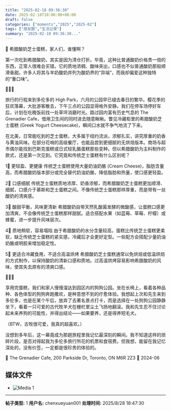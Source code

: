 ```yaml
---
title: "2025-02-18 09:36:30"
date: 2025-02-18T10:00:00+08:00
draft: false
categories: ["moments","2025","2025-02"]
tags: ["朋友圈","生活记录"]
summary: "2025-02-18 09:36:30..."
---
```


🧀 希腊酸奶芝士蛋糕，家人们，谁懂啊？

第一次吃到希腊酸奶，其实是因为清仓打折。毕竟，这种比普通酸奶价格贵一倍的东西，正常人很难会买错。它的质地浓稠、酸味突出，口感也不似普通酸奶那般顺滑香甜。许多人将其与羊奶酸奶并列为酸奶界的“异端”，而我却偏爱这种独特的“重口味”。

🧀🧀🧀

旅行的行程来到多伦多的 High Park，六月的公园早已褪去春日的繁华。樱花季的狂欢落幕，大批游客散去，下午三点的公园显得格外安静。我们在停车场停好车后，计划在吃晚饭前找一处草坪消磨时光。路过园内富有历史气息的 The Grenadier Cafe，借用卫生间的同时进去随意瞅瞅。瞥见冷藏柜里的希腊酸奶芝士蛋糕 (Greek Yogurt Cheesecake)，瞬间口水就不争气地流了下来。

在北美，日常能吃到的芝士蛋糕，大多属于纽约流派，浓郁扎实，讲究厚重的奶香与黄油风味。在部分花哨的高级餐厅，也能品尝到更细腻的无烘焙版本。商场与超市偶尔能找到巴斯克蛋糕或日式轻乳酪蛋糕那些变种。但以希腊酸奶为主料制作的款式，还是第一次见到。它究竟和传统芝士蛋糕有什么区别呢？

1⃣ 更轻盈、更健康
传统芝士蛋糕使用大量奶油奶酪 (Cream Cheese)，脂肪含量高，而希腊酸奶版本部分或完全替代奶油奶酪，降低脂肪和热量，使口感更轻盈。

2⃣ 口感细腻
传统芝士蛋糕质地浓厚、奶香浓郁，而希腊酸奶芝士蛋糕更加顺滑、细腻，口感介于慕斯和芝士蛋糕之间。不像传统芝士蛋糕那样厚重，而是带有一丝酸奶的清爽感。

3⃣ 酸甜平衡，风味更清新
希腊酸奶自带天然乳酸菌发酵的微酸感，让蛋糕口感更加清爽，不会像传统芝士蛋糕那样甜腻。适合搭配水果（如蓝莓、草莓、柠檬）或蜂蜜，进一步提升风味层次。

4⃣ 质地稍软，容易塌陷
由于希腊酸奶的水分含量较高，蛋糕比传统芝士蛋糕更柔软，缺乏传统芝士蛋糕的紧实感，冷藏后才会更好定型。一些配方会搭配少量奶油奶酪或明胶来增加稳定性。

5⃣ 更适合冷藏食用，不适合高温烘烤
希腊酸奶芝士蛋糕通常以免烘焙或低温烘焙的方式制作，以保持酸奶的清新口感和质地。过高温烘烤容易影响希腊酸奶的风味，使其失去原有的清爽口感。

🧀🧀🧀

享用完蛋糕，我们和家人慢慢溜达到园区内的狗狗公园。坐在长椅上，看着各种品种、各色体型的狗狗奔跑撒欢，是种意想不到的疗愈体验。我想起上次和先生来到多伦多，也是在某个午后，放弃了去著名景点打卡，而是选择在一处狗狗公园静静坐下，看着一只可爱的古代牧羊犬在栅栏里尘土飞扬地翻滚。我和先生忍不住讨论起未来养狗的可能性，并得出结论——如果要养，还是得养短毛犬。

（BTW，古牧很可爱，我真的超喜欢。）

没想到多年后，这一幕竟成为那趟旅程里我记忆最深刻的瞬间。我不知道这样的琐碎片段，是否对得起我为多伦多旅行所花的机票和食宿费。但我想，能留在我记忆深处的，没有价签，一定都是很珍贵的体验的。

📍 The Grenadier Cafe, 200 Parkside Dr, Toronto, ON M6R 2Z3
📅 2024-06

## 媒体文件

- ![Media 1](/Moments/photos/2025-02-18/202502180936300.jpg)

---

**帖子类型:** 1
**用户名:** chenxueyuan001
**处理时间:** 2025/8/28 18:47:30
